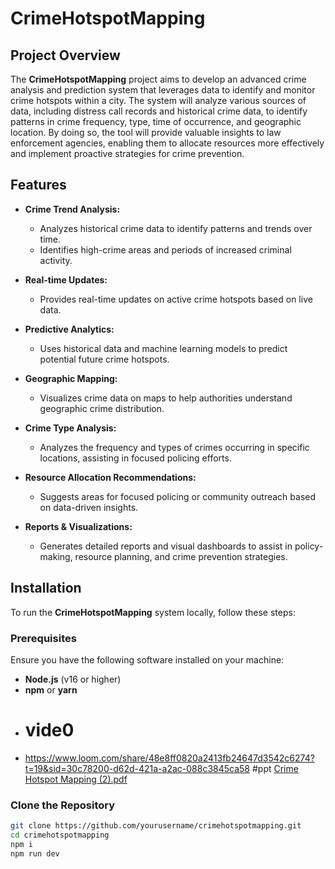 # CrimeHotspotMapping

## Project Overview

The **CrimeHotspotMapping** project aims to develop an advanced crime analysis and prediction system that leverages data to identify and monitor crime hotspots within a city. The system will analyze various sources of data, including distress call records and historical crime data, to identify patterns in crime frequency, type, time of occurrence, and geographic location. By doing so, the tool will provide valuable insights to law enforcement agencies, enabling them to allocate resources more effectively and implement proactive strategies for crime prevention.

## Features

- **Crime Trend Analysis:** 
  - Analyzes historical crime data to identify patterns and trends over time.
  - Identifies high-crime areas and periods of increased criminal activity.
  
- **Real-time Updates:** 
  - Provides real-time updates on active crime hotspots based on live data.
  
- **Predictive Analytics:** 
  - Uses historical data and machine learning models to predict potential future crime hotspots.
  
- **Geographic Mapping:** 
  - Visualizes crime data on maps to help authorities understand geographic crime distribution.
  
- **Crime Type Analysis:** 
  - Analyzes the frequency and types of crimes occurring in specific locations, assisting in focused policing efforts.
  
- **Resource Allocation Recommendations:** 
  - Suggests areas for focused policing or community outreach based on data-driven insights.
  
- **Reports & Visualizations:** 
  - Generates detailed reports and visual dashboards to assist in policy-making, resource planning, and crime prevention strategies.

## Installation

To run the **CrimeHotspotMapping** system locally, follow these steps:

### Prerequisites

Ensure you have the following software installed on your machine:

- **Node.js** (v16 or higher)
- **npm** or **yarn**
- # vide0
- https://www.loom.com/share/48e8ff0820a2413fb24647d3542c6274?t=19&sid=30c78200-d62d-421a-a2ac-088c3845ca58
#ppt
[Crime Hotspot Mapping (2).pdf](https://github.com/user-attachments/files/19477657/Crime.Hotspot.Mapping.2.pdf)

 
### Clone the Repository

```bash
git clone https://github.com/yourusername/crimehotspotmapping.git
cd crimehotspotmapping
npm i
npm run dev 

